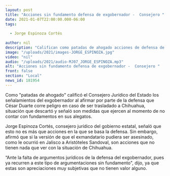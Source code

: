 ```yaml
---
layout: post
title: "Acciones sin fundamento defensa de exgobernador -  Consejero "
date: 2021-01-07T22:00:00.000-06:00
tags:
  
  - Jorge Espinoza Cortés
  
author: nil
description: "Califican como patadas de ahogado acciones de defensa de exgobernador."
image: "/uploads/2021/images-JORGE_ESPINOZA.jpg"
video: "nil"
audio: "/uploads/2021/audio-MJ07_JORGE_ESPINOZA.mp3"
alt: "Acciones sin fundamento defensa de exgobernador -  Consejero "
front: false
section: "Local"
news_id: 181954
---
```


Como "patadas de ahogado" calificó el Consejero Jurídico del Estado los señalamientos del exgobernador al afirmar por parte de la defensa que César Duarte corre peligro en caso de ser trasladado a Chihuahua, situación que descartó y señaló son medidas que ejercen al momento de no contar con fundamentos en sus alegatos.

Jorge Espinoza Cortés, consejero jurídico del gobierno estatal, señaló que esto no es más que acciones en la que se basa la defensa. Sin embargo, afirmó que si la versión de que el exmandatario pudiera ser asesinado, como le ocurrió en Jalisco a Aristóteles Sandoval, son acciones que no tienen nada que ver con la situación de Chihuahua.

“Ante la falta de argumentos jurídicos de la defensa del exgobernador, pues ya recurren a este tipo de argumentaciones sin fundamento", dijo, ya que estas son apreciaciones muy subjetivas que no tienen valor alguno.